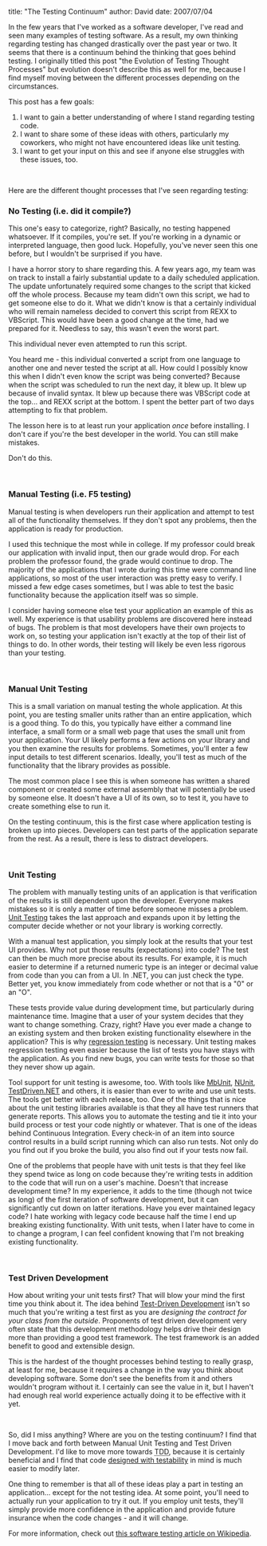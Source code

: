 
title: "The Testing Continuum"
author: David
date: 2007/07/04

<p>In the few years that I've worked as a software developer, I've read and seen many examples of testing software. As a result, my own thinking regarding testing has changed drastically over the past year or two. It seems that there is a continuum behind the thinking that goes behind testing. I originally titled this post "the Evolution of Testing&nbsp;Thought Processes" but evolution doesn't describe this as well for me, because I find myself moving between the different processes depending on the circumstances.</p> <p>This post has a few goals:</p> <ol> <li>I want to gain a better understanding of where I stand regarding testing code.  <li>I want to share some of these ideas with others, particularly my coworkers, who might not have encountered ideas like unit testing.  <li>I want to get your input on this and see if anyone else struggles with these issues, too.</li></ol> <p>&nbsp;</p> <p>Here are the different thought processes that I've seen regarding testing:</p> <h3>No Testing (i.e. did it compile?)</h3> <p>This one's easy to categorize, right? Basically, no testing happened whatsoever.&nbsp;If it compiles, you're set.&nbsp;If you're working in a dynamic or interpreted language, then good luck. Hopefully, you've never seen this one before, but I wouldn't be surprised if you have.</p> <p>I have a horror story to share regarding this. A few years ago, my team was on track to install a fairly substantial update to a daily scheduled application. The update unfortunately required some changes to the script that kicked off the whole process. Because my team didn't own this script, we had to get someone else to do it. What we didn't know is that a certainly individual who will remain nameless decided to convert this script from REXX to VBScript. This would have been a good change at the time, had we prepared for it. Needless to say, this wasn't even the worst part. </p> <p>This individual never even attempted to run this script. </p> <p>You heard me - this individual converted&nbsp;a script from one language to another one and never tested the script at all. How could I possibly know this when I didn't even know the script was being converted? Because when the script was scheduled to run the next day, it blew up. It blew up because of invalid syntax. It blew up because there was VBScript code at the top... and REXX script at the bottom.&nbsp;I spent the better part of two days attempting to fix that problem.</p> <p>The lesson here&nbsp;is to at least run your application <em>once</em> before installing. I don't care if you're the best developer in the world. You can still make mistakes.</p> <p>Don't do this.</p> <p>&nbsp;</p> <h3>Manual Testing (i.e. F5 testing)</h3> <p>Manual testing is when developers run their application and attempt to test all of the functionality themselves. If they don't spot any problems, then the application is ready for production. </p> <p>I used this technique the most while in college. If my professor could break our application with invalid input, then our grade would drop. For each problem the professor found, the grade would continue to drop. The majority of the applications that I wrote during this time were command line applications, so most of the user interaction was pretty easy to verify. I missed a few edge cases sometimes, but I was able to test the basic functionality because the application itself was so simple.</p> <p>I consider having someone else test your application an example of this as well. My experience is that usability problems are discovered here instead of bugs. The problem is that most developers have their own projects to work on, so testing your application isn't exactly at the top of their list of things to do. In other words, their testing will likely be even less rigorous than your testing.</p> <p>&nbsp;</p> <h3>Manual Unit Testing</h3> <p>This is a small variation on manual testing the whole application. At this point, you are testing smaller units rather than an entire application, which is&nbsp;a good thing. To do this, you typically have either a command line interface, a small form or a small web page that uses the small unit from your application. Your UI likely performs a few actions on your library and you then examine the results for problems. Sometimes, you'll enter a few input details to test different scenarios. Ideally, you'll test as much of the functionality that the library provides as possible.</p> <p>The most common place I see this is when someone has written a shared component or created some external assembly that will potentially be used by someone else. It doesn't have a UI of its own, so to test it, you have to create something else to run it.</p> <p>On the testing continuum, this is the first case where application testing is broken up into pieces. Developers can test parts of the application separate from the rest. As a result, there is less to distract developers.</p> <p>&nbsp;</p> <h3>Unit Testing</h3> <p>The problem with manually testing units of an application is that verification of the results is still dependent upon the developer. Everyone makes mistakes so it is only a matter of time before someone misses a problem. <a href="http://en.wikipedia.org/wiki/Unit_testing">Unit Testing</a> takes the last approach and expands upon it by letting the computer decide whether or not your library is working correctly.</p> <p>With a manual test application, you simply look at the results that your test UI provides. Why not put those results (expectations)&nbsp;into code? The test can then be much more precise about its results. For example, it is much easier to determine if a returned numeric type is an integer or decimal value from code than you can from&nbsp;a UI. In .NET, you can just check the type. Better yet, you know immediately from code whether or not that is a "0" or an "O".</p> <p>These tests provide value during development time, but particularly during maintenance time. Imagine that a user of your system decides that they want to change something. Crazy, right?&nbsp;Have you ever made a change to an existing system and then broken existing functionality elsewhere in the application? This is why <a href="http://en.wikipedia.org/wiki/Regression_testing">regression testing</a> is necessary. Unit testing makes regression testing even easier because the list of tests you have stays with the application. As you find new bugs, you can write tests for those so that they never show up again.</p> <p>Tool support for unit testing is awesome, too. With tools like <a href="http://www.mbunit.com/">MbUnit</a>, <a href="http://www.nunit.org/">NUnit</a>, <a href="http://www.testdriven.net/">TestDriven.NET</a> and others, it is easier than ever to write and use unit tests. The tools get better with each release, too. One of the things that is nice about the unit testing libraries available is that they all have test runners that generate reports. This allows you to automate the testing and tie it into your build process or test your code nightly or whatever. That is one of the ideas behind Continuous Integration. Every check-in of an item into source control results in a build script running which can also run tests. Not only do you find out if you broke the build, you also find out if your tests now fail.</p> <p>One of the problems that people have with unit tests is that they feel like they&nbsp;spend twice as long on code because they're writing tests in addition to the code that will run on a user's machine. Doesn't that increase development time? In my experience, it adds to the time (though not twice as long) of the first iteration of software development, but it can significantly cut down on latter iterations. Have you ever maintained legacy code? I hate working with legacy code because half the time I end up breaking existing functionality. With unit tests, when I later have to come in to change a program, I can feel confident knowing that I'm not breaking existing functionality.</p> <p>&nbsp;</p> <h3>Test Driven Development</h3> <p>How about writing your unit tests first? That will blow your mind the first time you think about it. The idea behind <a href="http://en.wikipedia.org/wiki/Test-driven_development">Test-Driven Development</a> isn't so much that you're writing a test first as you are <em>designing the contract for your class from the outside</em>. Proponents of test driven development very often state that this development methodology helps drive their design more than providing a good test framework. The test framework is an added benefit to good and extensible design.</p> <p>This is the hardest of the thought processes&nbsp;behind testing&nbsp;to really grasp, at least for me, because it requires a change in the way you think about developing software. Some don't see the benefits from it and others wouldn't program without it. I certainly can see the value in it, but I haven't had enough real world experience actually doing it to be effective with it yet.</p> <p>&nbsp;</p> <p>So, did I miss anything? Where are you on the testing continuum? I find that I move back and forth between Manual Unit Testing and Test Driven Development. I'd like to move more towards <acronym title="Test Driven Development">TDD</acronym>, because it is certainly beneficial and I find that code <a href="http://weblogs.asp.net/rosherove/articles/Design4Tesatbility1.aspx">designed with testability</a> in mind is much easier to modify later.</p> <p>One thing to remember is that all of these ideas play a part in testing an application... except for the not testing idea. At some point, you'll need to actually run your application to try it out. If you employ unit tests, they'll simply provide more confidence in the application and provide future insurance when the code changes - and it will change.</p> <p>For more information, check out <a href="http://en.wikipedia.org/wiki/Software_testing">this software testing article on Wikipedia</a>.</p>
